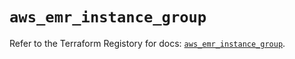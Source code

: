 # `aws_emr_instance_group`

Refer to the Terraform Registory for docs: [`aws_emr_instance_group`](https://registry.terraform.io/providers/hashicorp/aws/5.11.0/docs/resources/emr_instance_group).
